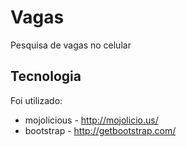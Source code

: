 # Vagas

Pesquisa de vagas no celular

## Tecnologia
Foi utilizado:
- mojolicious - http://mojolicio.us/
- bootstrap - http://getbootstrap.com/

